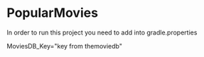 # PopularMovies

In order to run this project you need to add into gradle.properties

MoviesDB_Key="key from themoviedb"
